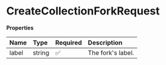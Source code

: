 # CreateCollectionForkRequest

**Properties**

| Name  | Type   | Required | Description       |
| :---- | :----- | :------- | :---------------- |
| label | string | ✅       | The fork's label. |

<!-- This file was generated by liblab | https://liblab.com/ -->
